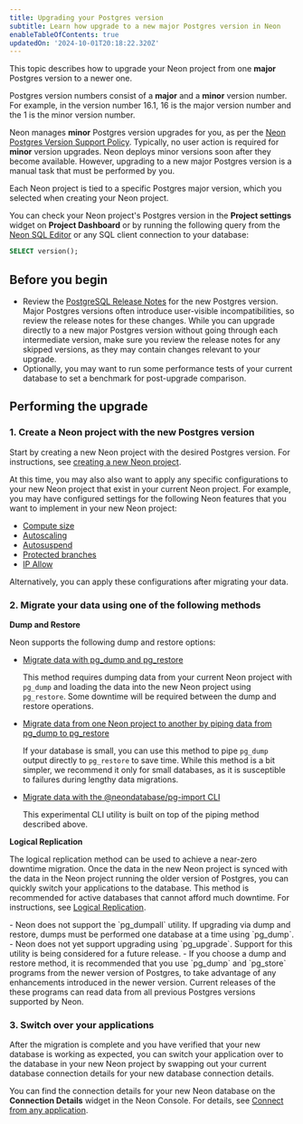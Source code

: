 ```yaml
---
title: Upgrading your Postgres version
subtitle: Learn how upgrade to a new major Postgres version in Neon
enableTableOfContents: true
updatedOn: '2024-10-01T20:18:22.320Z'
---
```


This topic describes how to upgrade your Neon project from one **major** Postgres version to a newer one.

Postgres version numbers consist of a **major** and a **minor** version number. For example, in the version number 16.1, 16 is the major version number and the 1 is the minor version number.

Neon manages **minor** Postgres version upgrades for you, as per the [Neon Postgres Version Support Policy](/docs/postgresql/postgres-version-policy). Typically, no user action is required for **minor** version upgrades. Neon deploys minor versions soon after they become available. However, upgrading to a new major Postgres version is a manual task that must be performed by you.

Each Neon project is tied to a specific Postgres major version, which you selected when creating your Neon project.

You can check your Neon project's Postgres version in the **Project settings** widget on **Project Dashboard** or by running the following query from the [Neon SQL Editor](/docs/get-started-with-neon/query-with-neon-sql-editor) or any SQL client connection to your database:

```sql
SELECT version();
```

## Before you begin

- Review the [PostgreSQL Release Notes](https://www.postgresql.org/docs/current/release.html) for the new Postgres version. Major Postgres versions often introduce user-visible incompatibilities, so review the release notes for these changes. While you can upgrade directly to a new major Postgres version without going through each intermediate version, make sure you review the release notes for any skipped versions, as they may contain changes relevant to your upgrade.
- Optionally, you may want to run some performance tests of your current database to set a benchmark for post-upgrade comparison.

## Performing the upgrade

### 1. Create a Neon project with the new Postgres version

Start by creating a new Neon project with the desired Postgres version. For instructions, see [creating a new Neon project](/docs/manage/projects#create-a-project).

At this time, you may also also want to apply any specific configurations to your new Neon project that exist in your current Neon project. For example, you may have configured settings for the following Neon features that you want to implement in your new Neon project:

- [Compute size](/docs/manage/endpoints#edit-a-compute)
- [Autoscaling](/docs/guides/autoscaling-guide)
- [Autosuspend](/docs/guides/auto-suspend-guide)
- [Protected branches](/docs/guides/protected-branches)
- [IP Allow](/docs/introduction/ip-allow)

Alternatively, you can apply these configurations after migrating your data.

### 2. Migrate your data using one of the following methods

**Dump and Restore**

Neon supports the following dump and restore options:

- [Migrate data with pg_dump and pg_restore](/docs/import/migrate-from-postgres)

  This method requires dumping data from your current Neon project with `pg_dump` and loading the data into the new Neon project using `pg_restore`. Some downtime will be required between the dump and restore operations.

- [Migrate data from one Neon project to another by piping data from pg_dump to pg_restore](/docs/import/migrate-from-neon)

  If your database is small, you can use this method to pipe `pg_dump` output directly to `pg_restore` to save time. While this method is a bit simpler, we recommend it only for small databases, as it is susceptible to failures during lengthy data migrations.

- [Migrate data with the @neondatabase/pg-import CLI](/docs/import/migrate-from-postgres-pg-import)

  This experimental CLI utility is built on top of the piping method described above.

**Logical Replication**

The logical replication method can be used to achieve a near-zero downtime migration. Once the data in the new Neon project is synced with the data in the Neon project running the older version of Postgres, you can quickly switch your applications to the database. This method is recommended for active databases that cannot afford much downtime. For instructions, see [Logical Replication](/docs/guides/logical-replication-neon-to-neon).

<Admonition type="note" title="Notes">
- Neon does not support the `pg_dumpall` utility. If upgrading via dump and restore, dumps must be performed one database at a time using `pg_dump`.
- Neon does not yet support upgrading using `pg_upgrade`. Support for this utility is being considered for a future release.
- If you choose a dump and restore method, it is recommended that you use `pg_dump` and `pg_store` programs from the newer version of Postgres, to take advantage of any enhancements introduced in the newer version. Current releases of the these programs can read data from all previous Postgres versions supported by Neon.
</Admonition>

### 3. Switch over your applications

After the migration is complete and you have verified that your new database is working as expected, you can switch your application over to the database in your new Neon project by swapping out your current database connection details for your new database connection details.

You can find the connection details for your new Neon database on the **Connection Details** widget in the Neon Console. For details, see [Connect from any application](/docs/connect/connect-from-any-app).

<NeedHelp/>

